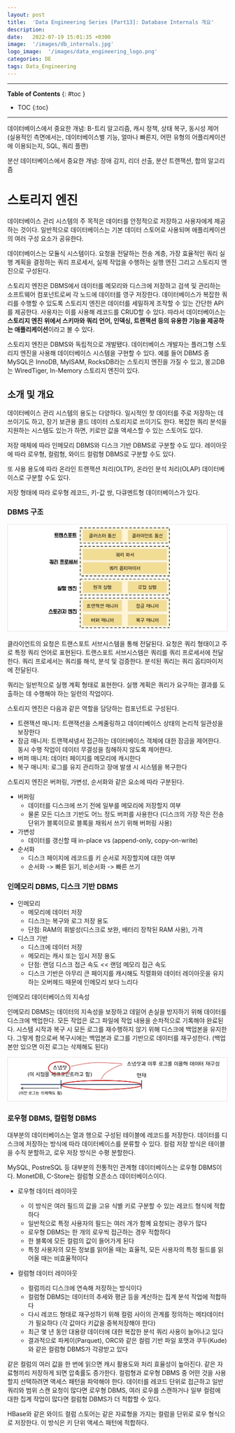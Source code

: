 ```yaml
---
layout: post
title:  'Data Engineering Series [Part13]: Database Internals 개요'
description: 
date:   2022-07-19 15:01:35 +0300
image:  '/images/db_internals.jpg'
logo_image:  '/images/data_engineering_logo.png'
categories: DE
tags: Data_Engineering
---
```

---

**Table of Contents**
{: #toc }
*  TOC
{:toc}

---

데이터베이스에서 중요한 개념: B-트리 알고리즘, 캐시 정책, 상태 복구, 동시성 제어  
(실용적인 측면에서는, 데이터베이스별 기능, 얼마나 빠른지, 어떤 유형의 어플리케이션에 이용되는지, SQL, 쿼리 플랜)  

분산 데이터베이스에서 중요한 개념: 장애 감지, 리더 선출, 분산 트랜잭션, 합의 알고리즘  

# 스토리지 엔진  

데이터베이스 관리 시스템의 주 목적은 데이터를 안정적으로 저장하고 사용자에게 제공하는 것이다. 일반적으로 데이터베이스는 기본 데이터 스토어로 사용되며 애플리케이션의 여러 구성 요소가 공유한다.  

데이터베이스는 모듈식 시스템이다. 요청을 전달하는 전송 계층, 가장 효율적인 쿼리 실행 계획을 결정하는 쿼리 프로세서, 실제 작업을 수행하는 실행 엔진 그리고 스토리지 엔진으로 구성된다.  

스토리지 엔진은 DBMS에서 데이터를 메모리와 디스크에 저장하고 검색 및 관리하는 소프트웨어 컴포넌트로써 각 노드에 데이터를 영구 저장한다. 데이터베이스가 복잡한 쿼리를 수행할 수 있도록 스토리지 엔진은 데이터를 세밀하게 조작할 수 있는 간단한 API를 제공한다. 사용자는 이를 사용해 레코드를 CRUD할 수 있다. 따라서 데이터베이스는 **스토리지 엔진 위에서 스키마와 쿼리 언어, 인덱싱, 트랜잭션 등의 유용한 기능을 제공하는 애플리케이션**이라고 볼 수 있다.  

스토리지 엔진은 DBMS와 독립적으로 개발됐다. 데이터베이스 개발자는 플러그형 스토리지 엔진을 사용해 데이터베이스 시스템을 구현할 수 있다. 예를 들어 DBMS 중 MySQL은 InnoDB, MyISAM, RocksDB라는 스토리지 엔진을 가질 수 있고, 몽고DB는 WiredTiger, In-Memory 스토리지 엔진이 있다.  

## 소개 및 개요

데이터베이스 관리 시스템의 용도는 다양하다. 일시적인 핫 데이터를 주로 저장하는 데 쓰이기도 하고, 장기 보관용 콜드 데이터 스토리지로 쓰이기도 한다. 복잡한 쿼리 분석을 지원하는 시스템도 있는가 하면, 키로만 값을 액세스할 수 있는 스토어도 있다.  

저장 매체에 따라 인메모리 DBMS와 디스크 기반 DBMS로 구분할 수도 있다. 레이아웃에 따라 로우형, 컬럼형, 와이드 컬럼형 DBMS로 구분할 수도 있다.  

또 사용 용도에 따라 온라인 트랜잭션 처리(OLTP), 온라인 분석 처리(OLAP) 데이터베이스로 구분할 수도 있다.  

저장 형태에 따라 로우형 레코드, 키-값 쌍, 다큐멘트형 데이터베이스가 있다.  

### DBMS 구조  

![](/images/db_internals_1.png)  

클라이언트의 요청은 트랜스포트 서브시스템을 통해 전달된다. 요청은 쿼리 형태이고 주로 특정 쿼리 언어로 표현된다. 트랜스포트 서브시스템은 쿼리를 쿼리 프로세서에 전달한다. 쿼리 프로세서는 쿼리를 해석, 분석 및 검증한다. 분석된 쿼리는 쿼리 옵티마이저에 전달된다.  

쿼리는 일반적으로 실행 계획 형태로 표현한다. 실행 계획은 쿼리가 요구하는 결과를 도출하는 데 수행해야 하는 일련의 작업이다.  

스토리지 엔진은 다음과 같은 역할을 담당하는 컴포넌트로 구성된다.  

- 트랜잭션 매니저: 트랜잭션을 스케줄링하고 데이터베이스 상태의 논리적 일관성을 보장한다
- 잠금 매니저: 트랜잭셔넹서 접근하는 데이터베이스 객체에 대한 잠금을 제어한다. 동시 수행 작업이 데이터 무결성을 침해하지 않도록 제어한다.  
- 버퍼 매니저: 데이터 페이지를 메모리에 캐시한다
- 복구 매니저: 로그를 유지 관리하고 장애 발생 시 시스템을 복구한다

스토리지 엔진은 버퍼링, 가변성, 순서화와 같은 요소에 따라 구분된다.  

- 버퍼링
  - 데이터를 디스크에 쓰기 전에 일부를 메모리에 저장할지 여부
  - 물론 모든 디스크 기반도 어느 정도 버퍼를 사용한다
    (디스크의 가장 작은 전송 단위가 블록이므로 블록을 채워서 쓰기 위해 버퍼링 사용)
- 가변성
  - 데이터를 갱신할 때 in-place vs (append-only, copy-on-write)
- 순서화
  - 디스크 페이지에 레코드를 키 순서로 저장할지에 대한 여부
  - 순서화 -> 빠른 읽기, 비순서화 -> 빠른 쓰기

### 인메모리 DBMS, 디스크 기반 DBMS

- 인메모리
  - 메모리에 데이터 저장
  - 디스크는 복구와 로그 저장 용도
  - 단점: RAM의 휘발성(디스크로 보완, 배터리 장착된 RAM 사용), 가격
- 디스크 기반
  - 디스크에 데이터 저장
  - 메모리는 캐시 또는 임시 저장 용도
  - 단점: 랜덤 디스크 접근 속도 << 랜덤 메모리 접근 속도
  - 디스크 기반은 아무리 큰 페이지를 캐시해도 직렬화와 데이터 레이아웃을 유지하는 오버헤드 때문에 인메모리 보다 느리다

인메모리 데이터베이스의 지속성  

인메모리 DBMS는 데이터의 지속성을 보장하고 데잍어 손실을 방지하기 위해 데이터를 디스크에 백업한다. 모든 작업은 로그 파일에 작업 내용을 순차적으로 기록해야 완료된다. 시스템 시작과 복구 시 모든 로그를 재수행하지 않기 위해 디스크에 백업본을 유지한다. 그렇게 함으로써 복구시에는 백업본과 로그를 기반으로 데이터를 재구성한다. (백업본만 있으면 이전 로그는 삭제해도 된다)  

![](/images/db_internals_2.png)    

### 로우형 DBMS, 컬럼형 DBMS

대부분의 데이터베이스는 열과 행으로 구성된 테이블에 레코드를 저장한다. 데이터를 디스크에 저장하는 방식에 따라 데이터베이스를 분류할 수 있다. 컬럼 저장 방식은 테이블을 수직 분할하고, 로우 저장 방식은 수평 분할한다.  

MySQL, PostreSQL 등 대부분의 전통적인 관계형 데이터베이스는 로우형 DBMS이다. MonetDB, C-Store는 컬럼형 오픈소스 데이터베이스이다.  

- 로우형 데이터 레이아웃
  - 이 방식은 여러 필드의 값을 고유 식별 키로 구분할 수 있는 레코드 형식에 적합하다
  - 일반적으로 특정 사용자의 필드는 여러 개가 함꼐 요청되는 경우가 많다
  - 로우형 DBMS는 한 개의 로우씩 접근하는 경우 적합하다
  - 한 블록에 모든 컬럼의 값이 들어가게 된다
  - 특정 사용자의 모든 정보를 읽어올 때는 효율적, 모든 사용자의 특정 필드를 읽어올 때는 비효율적이다

- 컬럼형 데이터 레이아웃
  - 컬럼끼리 디스크에 연속해 저장하는 방식이다
  - 컬럼형 DBMS는 데이터의 추세와 평균 등을 계산하는 집계 분석 작업에 적합하다
  - 다시 레코드 형태로 재구성하기 위해 컬럼 사이의 관계를 정의하는 메타데이터가 필요하다 (각 값마다 키값을 중복저장해야 한다)
  - 최근 몇 년 동안 대용량 데이터에 대한 복잡한 분석 쿼리 사용이 늘어나고 있다
  - 결과적으로 파케이(Parquet), ORC와 같은 컬럼 기반 파일 포맷과 쿠두(Kude)와 같은 컬럼형 DBMS가 각광받고 있다  

같은 컬럼의 여러 값을 한 번에 읽으면 캐시 활용도와 처리 효율성이 높아진다. 같은 자료형끼리 저장하게 되면 압축률도 증가한다. 컬럼형과 로우형 DBMS 중 어떤 것을 사용할지 선택하려면 액세스 패턴을 파악해야 한다. 데이터를 레코드 단위로 접근하고 일반 쿼리와 범위 스캔 요청이 많다면 로우형 DBMS, 여러 로우를 스캔하거나 일부 컬럼에 대한 집계 작업이 많다면 컬럼형 DBMS가 더 적합할 수 있다.  

HBase와 같은 와이드 컬럼 스토어는 같은 자료형을 가지는 컬럼을 단위로 로우 형식으로 저장한다. 이 방식은 키 단위 액세스 패턴에 적합하다.  
